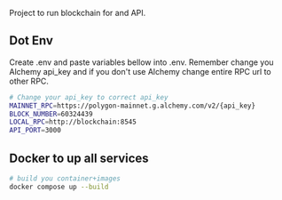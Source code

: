Project to run blockchain for and API.

## Dot Env
Create .env and paste variables bellow into .env.
Remember change you Alchemy api_key and if you don't use Alchemy change entire RPC url to other
RPC.
```sh
# Change your api_key to correct api_key
MAINNET_RPC=https://polygon-mainnet.g.alchemy.com/v2/{api_key}
BLOCK_NUMBER=60324439
LOCAL_RPC=http://blockchain:8545
API_PORT=3000
```

## Docker to up all services
```sh
# build you container+images
docker compose up --build
```